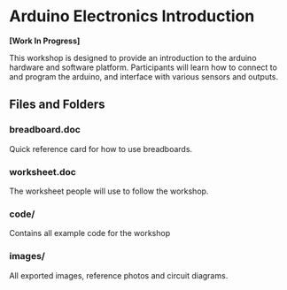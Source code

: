 
   Arduino Electronics Introduction
================================================================================

**[Work In Progress]**

This workshop is designed to provide an introduction to the arduino hardware
and software platform. Participants will learn how to connect to and program the
arduino, and interface with various sensors and outputs.


   Files and Folders
--------------------------------------------------------------------------------

### breadboard.doc

Quick reference card for how to use breadboards.

### worksheet.doc

The worksheet people will use to follow the workshop.

### code/

Contains all example code for the workshop

### images/

All exported images, reference photos and circuit diagrams.
